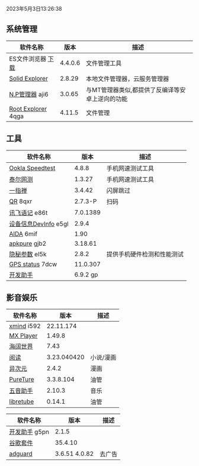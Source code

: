 2023年5月3日13:26:38

## 系统管理

| 软件名称                                                     | 版本    | 描述                                            |
| ------------------------------------------------------------ | ------- | ----------------------------------------------- |
| ES文件浏览器 [下载](https://pan.lanzoub.com/b0f1d7s2h)       | 4.4.0.6 | 文件管理工具                                    |
| [Solid Explorer](https://pan.lanzoub.com/b0f19gdfa)          | 2.8.29  | 本地文件管理器，云服务管理器                    |
| [N.P管理器](https://pan.lanzoub.com/b06m0cevg?pwd=aji6)  aji6 | 3.0.65  | 与MT管理器类似,都提供了反编译等安卓上逆向的功能 |
| [Root Explorer](https://pan.lanzoub.com/b06ll1dfi?pwd=4qga)  4qga | 4.11.5  | 文件管理                                        |



## 工具

| 软件名称                                                     | 版本     | 描述                       |
| ------------------------------------------------------------ | -------- | -------------------------- |
| [Ookla Speedtest](https://pan.lanzoub.com/b0f19i6af)         | 4.8.8    | 手机网速测试工具           |
| [泰尔网测](https://www.coolapk.com/apk/com.knowyou.perception) | 1.3.27   | 手机网速测试工具           |
| [一指禅](https://estar.lanzoub.com/11o)                      | 3.4.42   | 闪屏跳过                   |
| [QR](https://www.lanzoub.com/b06lnskqf?pwd=8qxr)  8qxr       | 2.7\.3-P | 扫码                       |
| [讯飞语记](https://pan.lanzoub.com/b06llc0sj?pwd=e86t) e86t  | 7.0.1389 |                            |
| [设备信息DevInfo](https://pan.lanzoub.com/b06mcp2le?pwd=e5gl)  e5gl | 2.9.4    |                            |
| [AIDA](https://www.lanzoub.com/b06lo9kqh?pwd=6mif)  6mif     | 1.90     |                            |
| [apkpure](https://www.lanzoub.com/b06ljuo9a?pwd=gjb2)  gjb2  | 3.18.61  |                            |
| [隐秘参数](https://myqqjd.lanzoub.com/b06mhavbi?pwd=el5k)  el5k | 2.8.2    | 提供手机硬件检测和性能测试 |
| [GPS status](https://myqqjd.lanzoub.com/b06ltxx5i?pwd=7dcw)  7dcw | 11.0.307 |                            |
| [开发助手](https://pan.lanzoub.com/b06lmdxmd)                | 6.9.2 gp |                            |



## 影音娱乐

| 软件名称                                                     | 版本        | 描述      |
| ------------------------------------------------------------ | ----------- | --------- |
| [xmind](https://pan.lanzoub.com/b06lkjpah?pwd=i592)   i592   | 22.11.174   |           |
| [MX Player](https://pan.lanzoub.com/b0f19eo3c)               | 1.49.8      |           |
| [海阔世界](https://haikuo.lanzoub.com/u/GoldRiver)           | 7.43        |           |
| [阅读](https://www.coolapk.com/apk/256030)                   | 3.23.040420 | 小说/漫画 |
| [异次元](https://www.lanzoub.com/b595600)                    | 2.4.2       | 漫画      |
| [PureTure](https://pan.lanzoub.com/b0f2lkrab)                | 3.3.8.104   | 油管      |
| [五音助手](https://www.lanzoub.com/b00nbytqj)                | 2.10.3      | 音乐      |
| [libretube](https://github.com/libre-tube/LibreTube/releases) | 0.14.1      | 油管      |





| 软件名称                                                    | 版本          | 描述   |
| ----------------------------------------------------------- | ------------- | ------ |
| [开发助手](https://pan.lanzoub.com/b06m5xvtc?pwd=g5pn) g5pn | 2.1.5         |        |
| [谷歌套件]( https://pan.lanzoub.com/b0f195fyf)              | 35.4.10       |        |
| [adguard](https://pan.lanzoub.com/b0f19420h)                | 3.6.51 4.0.82 | 去广告 |

